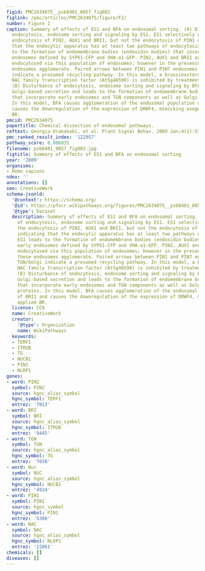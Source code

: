```yaml
---
figid: PMC2634075__psb0401_0057_fig002
figlink: /pmc/articles/PMC2634075/figure/F2/
number: Figure 2
caption: Summary of effects of ES1 and BFA on endosomal sorting. (A) Disturbance of
  endocytosis, endosome sorting and signaling by ES1. ES1 selectively disrupts the
  endocytosis of PIN2, AUX1 and BRI1, but not the endocytosis of PIN1 or PIN7, indicating
  that the endocytic apparatus has at least two pathways of endocytosis. ES1 leads
  to the formation of endomembrane bodies (endosidin bodies) that incorporate early
  endosomes defined by SYP61-CFP and VHA-a1-GFP. PIN2, AUX1 and BRI1 are normally
  endocytosed via this population of endosomes; however in the presence of ES1, these
  endosomes agglomerate. Paired arrows between PIN1 and PIN7 endosomes and TGN/Golgi
  indicate a presumed recycling pathway. In this model, a brassinosteroid-responsive
  NAC family transcription factor (At5g46590) is inhibited by treatment with ES1.
  (B) Disturbance of endocytosis, endosome sorting and signaling by BFA. BFA disrupts
  Golgi-based secretion and leads to the formation of endomembrane bodies (BFA bodies)
  that incorporate early endosomes and TGN components as well as Golgi resident proteins.
  In this model, BFA causes agglomeration of the endosomal population of BRI1 and
  causes the downregulation of the expression of DRWF4, mimicking exogenously applied
  BR.
pmcid: PMC2634075
papertitle: Chemical dissection of endosomal pathways.
reftext: Georgia Drakakaki, et al. Plant Signal Behav. 2009 Jan;4(1):57-62.
pmc_ranked_result_index: '122957'
pathway_score: 0.906835
filename: psb0401_0057_fig002.jpg
figtitle: Summary of effects of ES1 and BFA on endosomal sorting
year: '2009'
organisms:
- Homo sapiens
ndex: ''
annotations: []
seo: CreativeWork
schema-jsonld:
  '@context': https://schema.org/
  '@id': https://pfocr.wikipathways.org/figures/PMC2634075__psb0401_0057_fig002.html
  '@type': Dataset
  description: Summary of effects of ES1 and BFA on endosomal sorting. (A) Disturbance
    of endocytosis, endosome sorting and signaling by ES1. ES1 selectively disrupts
    the endocytosis of PIN2, AUX1 and BRI1, but not the endocytosis of PIN1 or PIN7,
    indicating that the endocytic apparatus has at least two pathways of endocytosis.
    ES1 leads to the formation of endomembrane bodies (endosidin bodies) that incorporate
    early endosomes defined by SYP61-CFP and VHA-a1-GFP. PIN2, AUX1 and BRI1 are normally
    endocytosed via this population of endosomes; however in the presence of ES1,
    these endosomes agglomerate. Paired arrows between PIN1 and PIN7 endosomes and
    TGN/Golgi indicate a presumed recycling pathway. In this model, a brassinosteroid-responsive
    NAC family transcription factor (At5g46590) is inhibited by treatment with ES1.
    (B) Disturbance of endocytosis, endosome sorting and signaling by BFA. BFA disrupts
    Golgi-based secretion and leads to the formation of endomembrane bodies (BFA bodies)
    that incorporate early endosomes and TGN components as well as Golgi resident
    proteins. In this model, BFA causes agglomeration of the endosomal population
    of BRI1 and causes the downregulation of the expression of DRWF4, mimicking exogenously
    applied BR.
  license: CC0
  name: CreativeWork
  creator:
    '@type': Organization
    name: WikiPathways
  keywords:
  - TERF1
  - ITM2B
  - TG
  - NUCB1
  - PIN1
  - NLRP1
genes:
- word: PIN2
  symbol: PIN2
  source: hgnc_alias_symbol
  hgnc_symbol: TERF1
  entrez: '7013'
- word: BRI
  symbol: BRI
  source: hgnc_alias_symbol
  hgnc_symbol: ITM2B
  entrez: '9445'
- word: TGN
  symbol: TGN
  source: hgnc_alias_symbol
  hgnc_symbol: TG
  entrez: '7038'
- word: Nuc
  symbol: NUC
  source: hgnc_alias_symbol
  hgnc_symbol: NUCB1
  entrez: '4924'
- word: PIN1
  symbol: PIN1
  source: hgnc_symbol
  hgnc_symbol: PIN1
  entrez: '5300'
- word: NAC
  symbol: NAC
  source: hgnc_alias_symbol
  hgnc_symbol: NLRP1
  entrez: '22861'
chemicals: []
diseases: []
---
```


